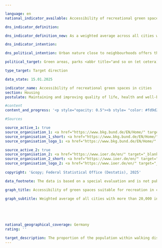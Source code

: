 ```yaml
---

language: en        
national_indicator_available: Accessibility of recreational green spaces in cities        

dns_indicator_definition:         

dns_indicator_definition_new: As a weighted average across all cities with more than 20,000&nbsp;inhabitants, the indicator represents the proportion of the population (in per cent) living within walking distance (maximum 300&nbsp;m as the crow flies) of green spaces suitable for recreation with a defined minimum size of one hectare.        

dns_indicator_intention:         

dns_political_intention: Urban nature close to neighbourhoods offers the urban population important spaces for recreation, exercise, sport, experiencing nature and socialising and ensures adaptation to weather extremes, <abbr title="for example (exempli gratia)" tabindex="0">e.g.</abbr> through cooling during periods of heat, fresh air production or rain retention during heavy rainfall events. It is therefore of great importance for environmental justice and quality of life, including physical and mental well-being.        

political_target: Green areas, parks <abbr title="and so on (et cetera)" tabindex="0">etc.</abbr> in cities should be within walking distance for everyone in future        

type_target: Target direction        

data_state: 15.01.2025        

indicator_name: Accessibility of recreational green spaces in cities        
section: Housing        
postulate: Maintaining and improving quality of life, health and well-being in urban areas        

#content         
content_and_progress: '<p style="opacity: 0.5"><b style= "color: #fd9d24; font-size: large">11.3.b Accessibility of recreational green spaces in cities</b><br><br><b>In process!</b><br><br></p>'                

#Sources        

source_active_1: true
source_organisation_1: <a href="https://www.bkg.bund.de/EN/Home/" target="_blank" onclick="return confirm_alert('the Federal Agency for Cartography and Geodesy', 'En')">Federal Agency for Cartography and Geodesy</a>
source_organisation_1_short: <a href="https://www.bkg.bund.de/EN/Home/" target="_blank" onclick="return confirm_alert('the Federal Agency for Cartography and Geodesy', 'En')">Federal Agency for Cartography and Geodesy</a>
source_organisation_logo_1: <a href="https://www.bkg.bund.de/EN/Home/" target="_blank" onclick="return confirm_alert('the Federal Agency for Cartography and Geodesy', 'En')"><img src="https://dnsTestEnvironment.github.io/dns-indicators/public/OrgImgEn/bkg.png" alt="Federal Agency for Cartography and Geodesy" title=" Click here to visit the homepage of the organizationFederal Agency for Cartography and Geodesy" style="height:60px; width:148px; border:transparent"/></a>

source_active_2: true
source_organisation_2: <a href="https://www.ioer.de/en/" target="_blank" onclick="return confirm_alert('the Leibniz Institute of Ecological Urban and Regional Development', 'En')">Leibniz Institute of Ecological Urban and Regional Development</a>
source_organisation_2_short: <a href="https://www.ioer.de/en/" target="_blank" onclick="return confirm_alert('the Leibniz Institute of Ecological Urban and Regional Development', 'En')">Leibniz Institute of Ecological Urban and Regional Development</a>
source_organisation_logo_2: <a href="https://www.ioer.de/en/" target="_blank" onclick="return confirm_alert('the Leibniz Institute of Ecological Urban and Regional Development', 'En')"><img src="https://dnsTestEnvironment.github.io/dns-indicators/public/OrgImgEn/ioer.png" alt="Leibniz Institute of Ecological Urban and Regional Development" title=" Click here to visit the homepage of the organizationLeibniz Institute of Ecological Urban and Regional Development" style="height:60px; width:148px; border:transparent"/></a>
        
copyright: '&copy; Federal Statistical Office (Destatis), 2025'        

data_footnote: The data is based on a special evaluation and is not publicly accessible.        

graph_title: Accessibility of green spaces suitable for recreation in cities        

graph_subtitle: Weighted average of all cities with more than 20,000 inhabitants        

        

                

national_geographical_coverage: Germany        
rating: ''        

target_description: The proportion of the population within walking distance of green spaces suitable for recreation in cities should increase.<br><br>No assessment possible. Too few data points.        
---
```


